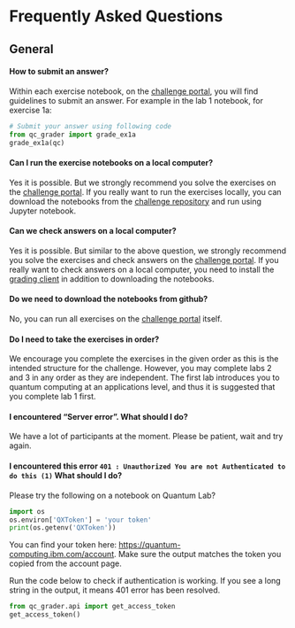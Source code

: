 # Frequently Asked Questions
## General
#### How to submit an answer?

Within each exercise notebook, on the [challenge portal](http://ibm.co/ibmQuantumAfrica21), you will find guidelines to submit an answer. For example in the lab 1 notebook, for exercise 1a:

```python
# Submit your answer using following code
from qc_grader import grade_ex1a
grade_ex1a(qc)
```

#### Can I run the exercise notebooks on a local computer?

Yes it is possible. But we strongly recommend you solve the exercises on the [challenge portal](http://ibm.co/ibmQuantumAfrica21). If you really want to run the exercises locally, you can download the notebooks from the [challenge repository](https://github.com/qiskit-community/ibm-quantum-challenge-africa-2021) and run using Jupyter notebook.

#### Can we check answers on a local computer?

Yes it is possible. But similar to the above question, we strongly recommend you solve the exercises and check answers on the [challenge portal](http://ibm.co/ibmQuantumAfrica21). If you really want to check answers on a local computer, you need to install the [grading client](https://github.com/qiskit-community/Quantum-Challenge-Grader) in addition to downloading the notebooks.

#### Do we need to download the notebooks from github?

No, you can run all exercises on the [challenge portal](http://ibm.co/ibmQuantumAfrica21) itself.

#### Do I need to take the exercises in order?

We encourage you complete the exercises in the given order as this is the intended structure for the challenge. However, you may complete labs 2 and 3 in any order as they are independent. The first lab introduces you to quantum computing at an applications level, and thus it is suggested that you complete lab 1 first.

#### I encountered “Server error”. What should I do?

We have a lot of participants at the moment. Please be patient, wait and try again.

#### I encountered this error `401 : Unauthorized You are not Authenticated to do this (1)` What should I do?

Please try the following on a notebook on Quantum Lab?
```python
import os
os.environ['QXToken'] = 'your token'
print(os.getenv('QXToken'))
```
You can find your token here: https://quantum-computing.ibm.com/account. Make sure the output matches the token you copied from the account page.

Run the code below to check if authentication is working. If you see a long string in the output, it means 401 error has been resolved.

```python
from qc_grader.api import get_access_token
get_access_token()
```

